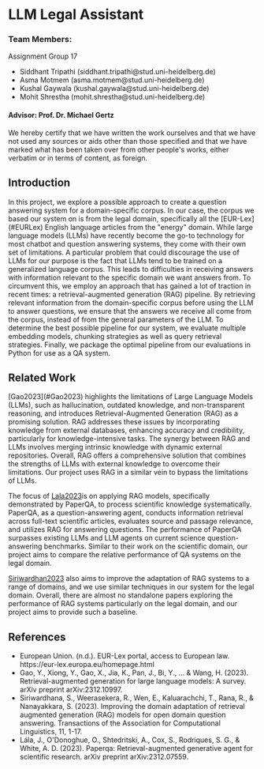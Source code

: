 <h1>LLM Legal Assistant</h1>
<h3>
Team Members:
</h3>
Assignment Group 17
<ul>
<li>Siddhant Tripathi (siddhant.tripathi@stud.uni-heidelberg.de)</li>
<li>Asma Motmem (asma.motmem@stud.uni-heidelberg.de)</li>
<li>Kushal Gaywala (kushal.gaywala@stud.uni-heidelberg.de)</li>
<li>Mohit Shrestha (mohit.shrestha@stud.uni-heidelberg.de)</li>
</ul>
<h4>Advisor: Prof. Dr. Michael Gertz</h4>
We hereby certify that we have written the work ourselves and that we have not used any sources or aids other than those specified and that we have marked what has been taken over from other people's works, either verbatim or in terms of content, as foreign.

<h2>Introduction</h2>
In this project, we explore a possible approach to create a question answering system for a domain-specific corpus. In our case, the corpus we based our system on is from the legal domain, specifically all the [EUR-Lex](#EURLex) English language articles from the "energy" domain.  
While large language models (LLMs) have recently become the go-to technology for most chatbot and question answering systems, they come with their own set of limitations. A particular problem that could discourage the use of LLMs for our purpose is the fact that LLMs tend to be trained on a generalized language corpus. This leads to difficulties in receiving answers with information relevant to the specific domain we want answers from. 
To circumvent this, we employ an approach that has gained a lot of traction in recent times: a retrieval-augmented generation (RAG) pipeline.
By retrieving relevant information from the domain-specific corpus before using the LLM to answer questions, we ensure that the answers we receive all come from the corpus, instead of from the general parameters of the LLM. To determine the best possible pipeline for our system, we evaluate multiple embedding models, chunking strategies as well as query retrieval strategies. Finally, we package the optimal pipeline from our evaluations in Python for use as a QA system.       

<h2>Related Work</h2>
[Gao2023](#Gao2023) highlights the limitations of Large Language Models (LLMs), such as hallucination, outdated knowledge, and non-transparent reasoning, 
and introduces Retrieval-Augmented Generation (RAG) as a promising solution. RAG addresses these issues by incorporating knowledge from external databases, 
enhancing accuracy and credibility, particularly for knowledge-intensive tasks. The synergy between RAG and LLMs involves merging intrinsic knowledge with 
dynamic external repositories. Overall, RAG offers a comprehensive solution that combines the strengths of LLMs with external knowledge to overcome their limitations. 
Our project uses RAG in a similar vein to bypass the limitations of LLMs. 

The focus of [Lala2023](#Lala2023)is on applying RAG models, specifically demonstrated by PaperQA, to process scientific knowledge systematically. PaperQA, as a question-answering agent,
conducts information retrieval across full-text scientific articles, evaluates source and passage relevance, and utilizes RAG for answering questions. 
The performance of PaperQA surpasses existing LLMs and LLM agents on current science question-answering benchmarks. Similar to their work on the scientific domain, 
our project aims to compare the relative performance of QA systems on the legal domain. 

[Siriwardhan2023](#Siriwardhana2023) also aims to improve the adaptation of RAG systems to a range of domains, and we use similar techniques in our system for the legal domain. 
Overall, there are almost no standalone papers exploring the performance of RAG systems particularly on the legal domain, and our project aims to provide such a baseline. 

<h2>References</h2>
<ul>
<li id="EURLex">European Union. (n.d.). EUR-Lex portal, access to European law. https://eur-lex.europa.eu/homepage.html</li>
<li id="Gao2023">Gao, Y., Xiong, Y., Gao, X., Jia, K., Pan, J., Bi, Y., ... & Wang, H. (2023). Retrieval-augmented generation for large language models: A survey. arXiv preprint arXiv:2312.10997.</li>
<li id="Siriwardhana2023">Siriwardhana, S., Weerasekera, R., Wen, E., Kaluarachchi, T., Rana, R., & Nanayakkara, S. (2023). Improving the domain adaptation of retrieval augmented generation (RAG) models for open domain question answering. Transactions of the Association for Computational Linguistics, 11, 1-17.</li>
<li id="Lala2023">Lála, J., O'Donoghue, O., Shtedritski, A., Cox, S., Rodriques, S. G., & White, A. D. (2023). Paperqa: Retrieval-augmented generative agent for scientific research. arXiv preprint arXiv:2312.07559.</li>
</ul>
    